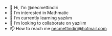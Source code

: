 - 👋 Hi, I’m @necmettindiri
- 👀 I’m interested in Mathmatic
- 🌱 I’m currently learning yazılım
- 💞️ I’m looking to collaborate on yazılım
- 📫 How to reach me necmettindiri@hotmail.com

<!---
necmettindiri/necmettindiri is a ✨ special ✨ repository because its `README.md` (this file) appears on your GitHub profile.
You can click the Preview link to take a look at your changes.
--->
